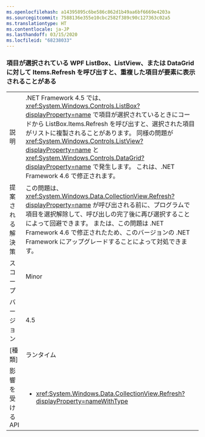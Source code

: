 ```yaml
---
ms.openlocfilehash: a14395895c6be586c862d1b49aa6bf6669e4203a
ms.sourcegitcommit: 7588136e355e10cbc2582f389c90c127363c02a5
ms.translationtype: HT
ms.contentlocale: ja-JP
ms.lasthandoff: 03/15/2020
ms.locfileid: "68238033"
---
```

### <a name="calling-itemsrefresh-on-a-wpf-listbox-listview-or-datagrid-with-items-selected-can-cause-duplicate-items-to-appear-in-the-element"></a>項目が選択されている WPF ListBox、ListView、または DataGrid に対して Items.Refresh を呼び出すと、重複した項目が要素に表示されることがある

|   |   |
|---|---|
|説明|.NET Framework 4.5 では、<xref:System.Windows.Controls.ListBox?displayProperty=name> で項目が選択されているときにコードから ListBox.Items.Refresh を呼び出すと、選択された項目がリストに複製されることがあります。 同様の問題が <xref:System.Windows.Controls.ListView?displayProperty=name> と <xref:System.Windows.Controls.DataGrid?displayProperty=name> で発生します。 これは、.NET Framework 4.6 で修正されます。|
|提案される解決策|この問題は、<xref:System.Windows.Data.CollectionView.Refresh?displayProperty=name> が呼び出される前に、プログラムで項目を選択解除して、呼び出しの完了後に再び選択することによって回避できます。 または、この問題は .NET Framework 4.6 で修正されたため、このバージョンの .NET Framework にアップグレードすることによって対処できます。|
|スコープ|Minor|
|バージョン|4.5|
|[種類]|ランタイム|
|影響を受ける API|<ul><li><xref:System.Windows.Data.CollectionView.Refresh?displayProperty=nameWithType></li></ul>|
